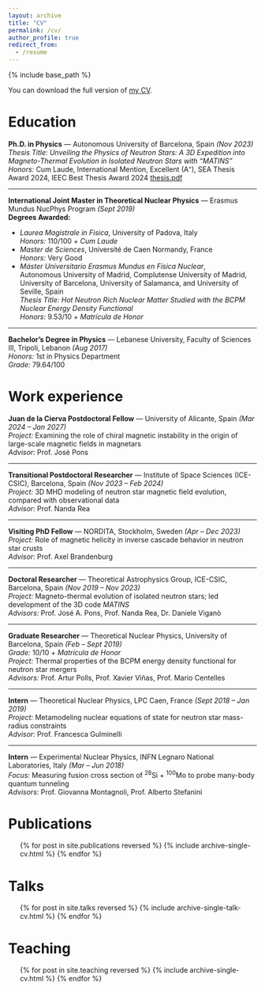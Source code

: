 ```yaml
---
layout: archive
title: "CV"
permalink: /cv/
author_profile: true
redirect_from:
  - /resume
---
```


{% include base_path %}

You can download the full version of [my CV](/files/ClaraDehman_CV.pdf).

Education
======
**Ph.D. in Physics** — Autonomous University of Barcelona, Spain _(Nov 2023)_  
*Thesis Title:* *Unveiling the Physics of Neutron Stars: A 3D Expedition into Magneto-Thermal Evolution in Isolated Neutron Stars with “MATINS”*  
*Honors:* Cum Laude, International Mention, Excellent (A⁺), SEA Thesis Award 2024, IEEC Best Thesis Award 2024 [thesis.pdf](/files/thesis.pdf)

---

**International Joint Master in Theoretical Nuclear Physics** — Erasmus Mundus NucPhys Program _(Sept 2019)_  
**Degrees Awarded:**

- *Laurea Magistrale in Fisica*, University of Padova, Italy  
  *Honors:* 110/100 + *Cum Laude*
- *Master de Sciences*, Université de Caen Normandy, France  
  *Honors:* Very Good
- *Máster Universitario Erasmus Mundus en Física Nuclear*,  
  Autonomous University of Madrid, Complutense University of Madrid, University of Barcelona, University of Salamanca, and University of Seville, Spain  
  *Thesis Title:* *Hot Neutron Rich Nuclear Matter Studied with the BCPM Nuclear Energy Density Functional*  
  *Honors:* 9.53/10 + *Matrícula de Honor*

---

**Bachelor’s Degree in Physics** — Lebanese University, Faculty of Sciences III, Tripoli, Lebanon _(Aug 2017)_  
*Honors:* 1st in Physics Department  
*Grade:* 79.64/100


Work experience
======

**Juan de la Cierva Postdoctoral Fellow** — University of Alicante, Spain _(Mar 2024 – Jan 2027)_  
*Project:* Examining the role of chiral magnetic instability in the origin of large-scale magnetic fields in magnetars  
*Advisor:* Prof. José Pons

---

**Transitional Postdoctoral Researcher** — Institute of Space Sciences (ICE-CSIC), Barcelona, Spain _(Nov 2023 – Feb 2024)_  
*Project:* 3D MHD modeling of neutron star magnetic field evolution, compared with observational data  
*Advisor:* Prof. Nanda Rea

---

**Visiting PhD Fellow** — NORDITA, Stockholm, Sweden _(Apr – Dec 2023)_  
*Project:* Role of magnetic helicity in inverse cascade behavior in neutron star crusts  
*Advisor:* Prof. Axel Brandenburg

---

**Doctoral Researcher** — Theoretical Astrophysics Group, ICE-CSIC, Barcelona, Spain _(Nov 2019 – Nov 2023)_  
*Project:* Magneto-thermal evolution of isolated neutron stars; led development of the 3D code *MATINS*  
*Advisors:* Prof. José A. Pons, Prof. Nanda Rea, Dr. Daniele Viganò

---

**Graduate Researcher** — Theoretical Nuclear Physics, University of Barcelona, Spain _(Feb – Sept 2019)_  
*Grade:* 10/10 + *Matrícula de Honor*  
*Project:* Thermal properties of the BCPM energy density functional for neutron star mergers  
*Advisors:* Prof. Artur Polls, Prof. Xavier Viñas, Prof. Mario Centelles

---

**Intern** — Theoretical Nuclear Physics, LPC Caen, France _(Sept 2018 – Jan 2019)_  
*Project:* Metamodeling nuclear equations of state for neutron star mass-radius constraints  
*Advisor:* Prof. Francesca Gulminelli

---

**Intern** — Experimental Nuclear Physics, INFN Legnaro National Laboratories, Italy _(Mar – Jun 2018)_  
*Focus:* Measuring fusion cross section of ${}^{28}$Si + ${}^{100}$Mo to probe many-body quantum tunneling  
*Advisors:* Prof. Giovanna Montagnoli, Prof. Alberto Stefanini

  

Publications
======
  <ul>{% for post in site.publications reversed %}
    {% include archive-single-cv.html %}
  {% endfor %}</ul>
  
Talks
======
  <ul>{% for post in site.talks reversed %}
    {% include archive-single-talk-cv.html  %}
  {% endfor %}</ul>
  
Teaching
======
  <ul>{% for post in site.teaching reversed %}
    {% include archive-single-cv.html %}
  {% endfor %}</ul>
  
